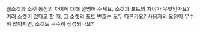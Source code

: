 웹소켓과 소켓 통신의 차이에 대해 설명해 주세요.
소켓과 포트의 차이가 무엇인가요?
여러 소켓이 있다고 할 때, 그 소켓의 포트 번호는 모두 다른가요?
사용자의 요청이 무수히 많아지면, 소켓도 무수히 생성되나요?